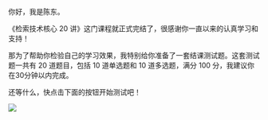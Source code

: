 你好，我是陈东。

《检索技术核心 20 讲》这门课程就正式完结了，很感谢你一直以来的认真学习和支持！

那为了帮助你检验自己的学习效果，我特别给你准备了一套结课测试题。这套测试题一共有 20 道题目，包括 10 道单选题和 10 道多选题，满分 100 分，我建议你在30分钟以内完成。

还等什么，快点击下面的按钮开始测试吧！

[![](https://static001.geekbang.org/resource/image/28/a4/28d1be62669b4f3cc01c36466bf811a4.png?wh=1142*201)](http://time.geekbang.org/quiz/intro?act_id=161&exam_id=359)